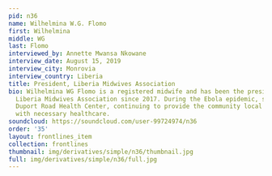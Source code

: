 ```yaml
---
pid: n36
name: Wilhelmina W.G. Flomo
first: Wilhelmina
middle: WG
last: Flomo
interviewed_by: Annette Mwansa Nkowane
interview_date: August 15, 2019
interview_city: Monrovia
interview_country: Liberia
title: President, Liberia Midwives Association
bio: Wilhelmina WG Flomo is a registered midwife and has been the president of the
  Liberia Midwives Association since 2017. During the Ebola epidemic, she worked at
  Duport Road Health Center, continuing to provide the community local to the center
  with necessary healthcare.
soundcloud: https://soundcloud.com/user-99724974/n36
order: '35'
layout: frontlines_item
collection: frontlines
thumbnail: img/derivatives/simple/n36/thumbnail.jpg
full: img/derivatives/simple/n36/full.jpg
---
```

